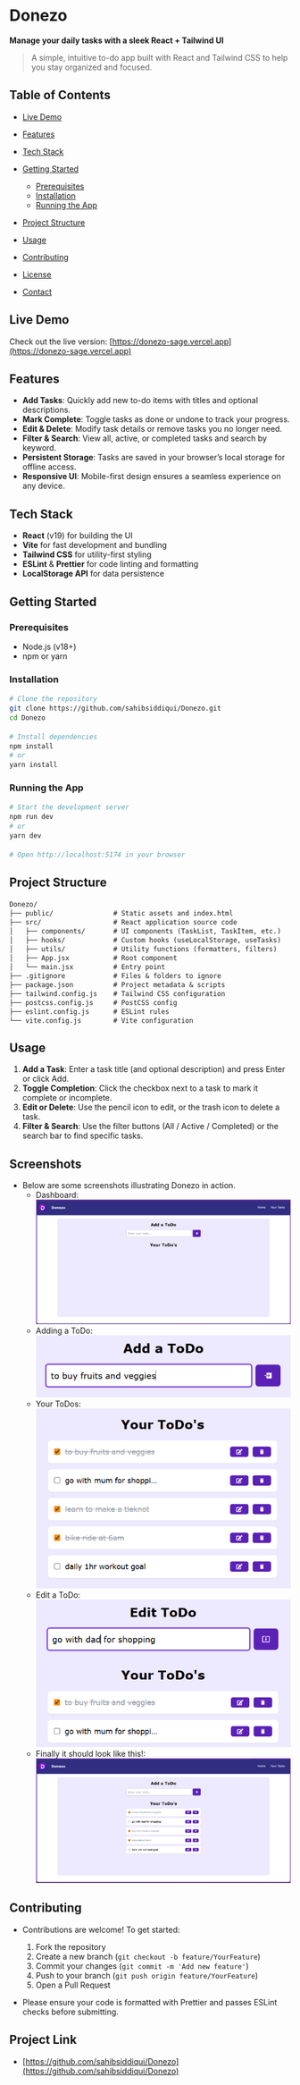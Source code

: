 # Donezo

**Manage your daily tasks with a sleek React + Tailwind UI**

> A simple, intuitive to-do app built with React and Tailwind CSS to help you stay organized and focused.

## Table of Contents

* [Live Demo](#live-demo)
* [Features](#features)
* [Tech Stack](#tech-stack)
* [Getting Started](#getting-started)

  * [Prerequisites](#prerequisites)
  * [Installation](#installation)
  * [Running the App](#running-the-app)
* [Project Structure](#project-structure)
* [Usage](#usage)
* [Contributing](#contributing)
* [License](#license)
* [Contact](#contact)

## Live Demo

Check out the live version: [https://donezo-sage.vercel.app](https://donezo-sage.vercel.app)

## Features

* **Add Tasks**: Quickly add new to-do items with titles and optional descriptions.
* **Mark Complete**: Toggle tasks as done or undone to track your progress.
* **Edit & Delete**: Modify task details or remove tasks you no longer need.
* **Filter & Search**: View all, active, or completed tasks and search by keyword.
* **Persistent Storage**: Tasks are saved in your browser’s local storage for offline access.
* **Responsive UI**: Mobile-first design ensures a seamless experience on any device.

## Tech Stack

* **React** (v19) for building the UI
* **Vite** for fast development and bundling
* **Tailwind CSS** for utility-first styling
* **ESLint** & **Prettier** for code linting and formatting
* **LocalStorage API** for data persistence

## Getting Started

### Prerequisites

* Node.js (v18+)
* npm or yarn

### Installation

```bash
# Clone the repository
git clone https://github.com/sahibsiddiqui/Donezo.git
cd Donezo

# Install dependencies
npm install
# or
yarn install
```

### Running the App

```bash
# Start the development server
npm run dev
# or
yarn dev

# Open http://localhost:5174 in your browser
```

## Project Structure

```
Donezo/
├── public/               # Static assets and index.html
├── src/                  # React application source code
│   ├── components/       # UI components (TaskList, TaskItem, etc.)
│   ├── hooks/            # Custom hooks (useLocalStorage, useTasks)
│   ├── utils/            # Utility functions (formatters, filters)
│   ├── App.jsx           # Root component
│   └── main.jsx          # Entry point
├── .gitignore            # Files & folders to ignore
├── package.json          # Project metadata & scripts
├── tailwind.config.js    # Tailwind CSS configuration
├── postcss.config.js     # PostCSS config
├── eslint.config.js      # ESLint rules
└── vite.config.js        # Vite configuration
```

## Usage

1. **Add a Task**: Enter a task title (and optional description) and press Enter or click Add.
2. **Toggle Completion**: Click the checkbox next to a task to mark it complete or incomplete.
3. **Edit or Delete**: Use the pencil icon to edit, or the trash icon to delete a task.
4. **Filter & Search**: Use the filter buttons (All / Active / Completed) or the search bar to find specific tasks.

## Screenshots

- Below are some screenshots illustrating Donezo in action.
  - Dashboard: ![Dashboard](screenshots/dashboard.png)
  - Adding a ToDo: 
![Adding a ToDo](screenshots/addingatodo.png)
  - Your ToDos: ![Your ToDos](screenshots/yourtodos.png)
  - Edit a ToDo: ![Edit a Todo](screenshots/edittodo.png)
  - Finally it should look like this!: ![Finally it should look like this!](screenshots/finallysomewhat.png)

## Contributing

- Contributions are welcome! To get started:
    1. Fork the repository
    2. Create a new branch (`git checkout -b feature/YourFeature`)
    3. Commit your changes (`git commit -m 'Add new feature'`)
    4. Push to your branch (`git push origin feature/YourFeature`)
    5. Open a Pull Request

- Please ensure your code is formatted with Prettier and passes ESLint checks before submitting.

## Project Link

- [https://github.com/sahibsiddiqui/Donezo](https://github.com/sahibsiddiqui/Donezo)
